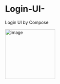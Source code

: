 # Login-UI-
Login UI by Compose

<img width="164" alt="image" src="https://user-images.githubusercontent.com/95427620/197777600-6a3af6d0-5bbd-488c-a6dd-d4f3032d2588.png">
